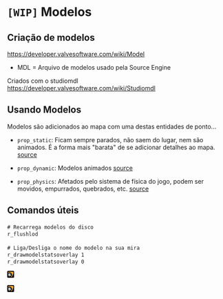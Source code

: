 
# `[WIP]` Modelos

## Criação de modelos

https://developer.valvesoftware.com/wiki/Model

* MDL = Arquivo de modelos usado pela Source Engine

Criados com o studiomdl
https://developer.valvesoftware.com/wiki/Studiomdl


## Usando Modelos

Modelos são adicionados ao mapa com uma destas entidades de ponto...

* `prop_static`: Ficam sempre parados, não saem do lugar, nem são animados. É a forma mais "barata" de se adicionar detalhes ao mapa.
  [source](https://developer.valvesoftware.com/wiki/Prop_static)

* `prop_dynamic`: Modelos animados
  [source](https://developer.valvesoftware.com/wiki/Prop_dynamic)

* `prop_physics`: Afetados pelo sistema de física do jogo, podem ser movidos, empurrados, quebrados, etc.
  [source](https://developer.valvesoftware.com/wiki/Prop_physics)


## Comandos úteis

```
# Recarrega modelos do disco
r_flushlod

# Liga/Desliga o nome do modelo na sua mira
r_drawmodelstatsoverlay 1
r_drawmodelstatsoverlay 0
```

![teste1](/images/source.gif)

![teste2][source]

[source]: /images/source.gif "Source Engine Doc"
